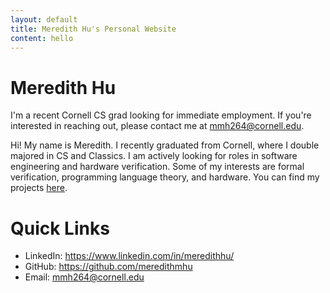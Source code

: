 ```yaml
---
layout: default
title: Meredith Hu's Personal Website
content: hello
---
```


<h1>Meredith Hu</h1>

<div class="intro-box">
    I'm a recent Cornell CS grad looking for immediate employment. If you're interested in reaching out, please contact me at <a href="mailto:mmh264@cornell.edu">mmh264@cornell.edu</a>.
</div>


<p class="interests">
    Hi! My name is Meredith. I recently graduated from Cornell, where I double majored in CS and Classics. I am actively looking for roles in software engineering and hardware verification. Some of my interests are formal verification, programming language theory, and hardware. You can find my projects <a href="./projects.html">here</a>.
</p>

<div class="centered">
  <h1>Quick Links</h1>

  <ul>
    <li>LinkedIn: <a href="https://www.linkedin.com/in/meredithhu/">https://www.linkedin.com/in/meredithhu/</a></li>
    <li>GitHub: <a href="https://github.com/meredithmhu">https://github.com/meredithmhu</a></li>
    <li>Email: <a href="mailto:mmh264@cornell.edu">mmh264@cornell.edu</a></li>
  </ul>
</div>
